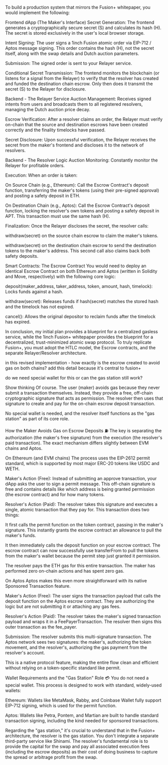 To build a production system that mirrors the Fusion+ whitepaper, you would implement the following:

Frontend dApp (The Maker's Interface)
Secret Generation: The frontend generates a cryptographically secure secret (S) and calculates its hash (H). The secret is stored exclusively in the user's local browser storage.

Intent Signing: The user signs a 1inch Fusion atomic order via EIP-712 / Aptos message signing. This order contains the hash (H), not the secret itself, along with the swap details and Dutch auction parameters.

Submission: The signed order is sent to your Relayer service.

Conditional Secret Transmission: The frontend monitors the blockchain (or listens for a signal from the Relayer) to verify that the resolver has created and funded the destination chain escrow. Only then does it transmit the secret (S) to the Relayer for disclosure.

Backend - The Relayer Service
Auction Management: Receives signed intents from users and broadcasts them to all registered resolvers, managing the Dutch auction price decay.

Escrow Verification: After a resolver claims an order, the Relayer must verify on-chain that the source and destination escrows have been created correctly and the finality timelocks have passed.

Secret Disclosure: Upon successful verification, the Relayer receives the secret from the maker's frontend and discloses it to the network of resolvers.

Backend - The Resolver Logic
Auction Monitoring: Constantly monitor the Relayer for profitable orders.

Execution: When an order is taken:

On Source Chain (e.g., Ethereum): Call the Escrow Contract's deposit function, transferring the maker's tokens (using their pre-signed approval) and posting a safety deposit in ETH.

On Destination Chain (e.g., Aptos): Call the Escrow Contract's deposit function, locking the resolver's own tokens and posting a safety deposit in APT. This transaction must use the same hash (H).

Finalization: Once the Relayer discloses the secret, the resolver calls:

withdraw(secret) on the source chain escrow to claim the maker's tokens.

withdraw(secret) on the destination chain escrow to send the destination tokens to the maker's address. This second call also claims back both safety deposits.

Smart Contracts: The Escrow Contract
You would need to deploy an identical Escrow Contract on both Ethereum and Aptos (written in Solidity and Move, respectively) with the following core logic:

deposit(maker_address, taker_address, token, amount, hash, timelock): Locks funds against a hash.

withdraw(secret): Releases funds if hash(secret) matches the stored hash and the timelock has not expired.

cancel(): Allows the original depositor to reclaim funds after the timelock has expired.

In conclusion, my initial plan provides a blueprint for a centralized gasless service, while the 1inch Fusion+ whitepaper provides the blueprint for a decentralized, trust-minimized atomic swap protocol. To truly replicate Fusion+, you must adopt the HTLC model, the Escrow contracts, and the separate Relayer/Resolver architecture.







in this revised implementation - how exactly is the escrow created to avoid gas on both chains? add this detail because it's central to fusion+



do we need special wallet for this or can the gas station still work?




Show thinking
Of course. The user (maker) avoids gas because they never submit a transaction themselves. Instead, they provide a free, off-chain cryptographic signature that acts as permission. The resolver then uses that signature to create and pay for the on-chain escrow deposit transaction.

No special wallet is needed, and the resolver itself functions as the "gas station" as part of its core role.

How the Maker Avoids Gas on Escrow Deposits ⛽
The key is separating the authorization (the maker's free signature) from the execution (the resolver's paid transaction). The exact mechanism differs slightly between EVM chains and Aptos.

On Ethereum (and EVM chains)
The process uses the EIP-2612 permit standard, which is supported by most major ERC-20 tokens like USDC and WETH.

Maker's Action (Free): Instead of submitting an approve transaction, your dApp asks the user to sign a permit message. This off-chain signature is free and contains details like which address is being granted permission (the escrow contract) and for how many tokens.

Resolver's Action (Paid): The resolver takes this signature and executes a single, atomic transaction that they pay for. This transaction does two things:

It first calls the permit function on the token contract, passing in the maker's signature. This instantly grants the escrow contract an allowance to pull the maker's funds.

It then immediately calls the deposit function on your escrow contract. The escrow contract can now successfully use transferFrom to pull the tokens from the maker's wallet because the permit step just granted it permission.

The resolver pays the ETH gas for this entire transaction. The maker has performed zero on-chain actions and has spent zero gas.

On Aptos
Aptos makes this even more straightforward with its native Sponsored Transaction feature.

Maker's Action (Free): The user signs the transaction payload that calls the deposit function on the Aptos escrow contract. They are authorizing the logic but are not submitting it or attaching any gas fees.

Resolver's Action (Paid): The resolver takes the maker's signed transaction payload and wraps it in a FeePayerTransaction. The resolver then signs this outer transaction as the fee_payer.

Submission: The resolver submits this multi-signature transaction. The Aptos network sees two signatures: the maker's, authorizing the token movement, and the resolver's, authorizing the gas payment from the resolver's account.

This is a native protocol feature, making the entire flow clean and efficient without relying on a token-specific standard like permit.

Wallet Requirements and the "Gas Station" Role 💳
You do not need a special wallet. This process is designed to work with standard, widely-used wallets:

Ethereum: Wallets like MetaMask, Rabby, and Coinbase Wallet fully support EIP-712 signing, which is used for the permit function.

Aptos: Wallets like Petra, Pontem, and Martian are built to handle standard transaction signing, including the kind needed for sponsored transactions.

Regarding the "gas station," it's crucial to understand that in the Fusion+ architecture, the resolver is the gas station. You don't integrate a separate third-party service like Shinami. The resolver's fundamental role is to provide the capital for the swap and pay all associated execution fees (including the escrow deposits) as their cost of doing business to capture the spread or arbitrage profit from the swap.